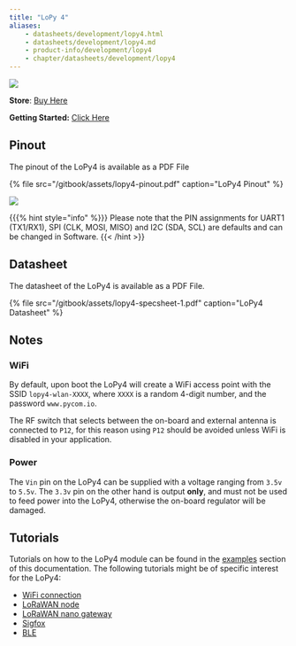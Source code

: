 ```yaml
---
title: "LoPy 4"
aliases:
    - datasheets/development/lopy4.html
    - datasheets/development/lopy4.md
    - product-info/development/lopy4
    - chapter/datasheets/development/lopy4
---
```

![](/gitbook/assets/lopy4-1.png)

**Store**: [Buy Here](http://www.pycom.io/lopy4)

**Getting Started:** [Click Here](/../gettingstarted/connection/lopy4)

## Pinout

The pinout of the LoPy4 is available as a PDF File

{% file src="/gitbook/assets/lopy4-pinout.pdf" caption="LoPy4 Pinout" %}

![](/gitbook/assets/lopy4-pinout.png)

{{{% hint style="info" %}}}
Please note that the PIN assignments for UART1 (TX1/RX1), SPI (CLK, MOSI, MISO) and I2C (SDA, SCL) are defaults and can be changed in Software.
{{< /hint >}}

## Datasheet

The datasheet of the LoPy4 is available as a PDF File.

{% file src="/gitbook/assets/lopy4-specsheet-1.pdf" caption="LoPy4 Datasheet" %}

## Notes

### WiFi

By default, upon boot the LoPy4 will create a WiFi access point with the SSID `lopy4-wlan-XXXX`, where `XXXX` is a random 4-digit number, and the password `www.pycom.io`.

The RF switch that selects between the on-board and external antenna is connected to `P12`, for this reason using `P12` should be avoided unless WiFi is disabled in your application.

### Power

The `Vin` pin on the LoPy4 can be supplied with a voltage ranging from `3.5v` to `5.5v`. The `3.3v` pin on the other hand is output **only**, and must not be used to feed power into the LoPy4, otherwise the on-board regulator will be damaged.

## Tutorials

Tutorials on how to the LoPy4 module can be found in the [examples](/../tutorials/introduction) section of this documentation. The following tutorials might be of specific interest for the LoPy4:

* [WiFi connection](/../tutorials/all/wlan)
* [LoRaWAN node](/../tutorials/lora/lorawan-abp)
* [LoRaWAN nano gateway](/../tutorials/lora/lorawan-nano-gateway)
* [Sigfox](/../tutorials/sigfox)
* [BLE](/../tutorials/all/ble)

